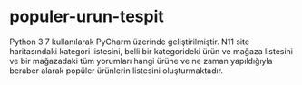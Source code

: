 # populer-urun-tespit
Python 3.7 kullanılarak PyCharm üzerinde geliştirilmiştir. N11 site haritasındaki kategori listesini, belli bir kategorideki ürün ve mağaza listesini ve bir mağazadaki tüm yorumları hangi ürüne ve ne zaman yapıldığıyla beraber alarak popüler ürünlerin listesini oluşturmaktadır.
